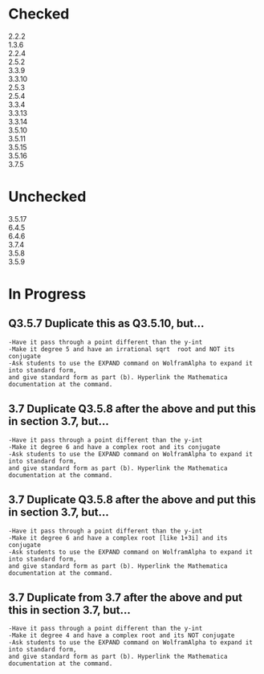 # Checked 
2.2.2<br/>
1.3.6<br/>
2.2.4<br/>
2.5.2<br/>
3.3.9<br/>
3.3.10<br/>
2.5.3<br/>
2.5.4<br/>
3.3.4<br/>
3.3.13<br/>
3.3.14<br/>
3.5.10<br/>
3.5.11<br/>
3.5.15<br/>
3.5.16<br/>
3.7.5<br/>

# Unchecked 
3.5.17<br/>
6.4.5<br/>
6.4.6<br/>
3.7.4<br/>
3.5.8<br/>
3.5.9<br/>

# In Progress
## Q3.5.7 Duplicate this as Q3.5.10, but…
	-Have it pass through a point different than the y-int
	-Make it degree 5 and have an irrational sqrt  root and NOT its conjugate
	-Ask students to use the EXPAND command on WolframAlpha to expand it into standard form, 
    and give standard form as part (b). Hyperlink the Mathematica documentation at the command.

## 3.7 Duplicate Q3.5.8 after the above and put this in section 3.7, but…
	-Have it pass through a point different than the y-int
	-Make it degree 6 and have a complex root and its conjugate
	-Ask students to use the EXPAND command on WolframAlpha to expand it into standard form, 
    and give standard form as part (b). Hyperlink the Mathematica documentation at the command.

## 3.7 Duplicate Q3.5.8 after the above and put this in section 3.7, but…
	-Have it pass through a point different than the y-int
	-Make it degree 6 and have a complex root [like 1+3i] and its conjugate
	-Ask students to use the EXPAND command on WolframAlpha to expand it into standard form, 
    and give standard form as part (b). Hyperlink the Mathematica documentation at the command.

## 3.7 Duplicate from 3.7 after the above and put this in section 3.7, but…
	-Have it pass through a point different than the y-int
	-Make it degree 4 and have a complex root and its NOT conjugate
	-Ask students to use the EXPAND command on WolframAlpha to expand it into standard form, 
    and give standard form as part (b). Hyperlink the Mathematica documentation at the command.
